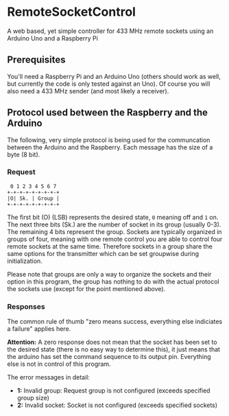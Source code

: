 # RemoteSocketControl
A web based, yet simple controller for 433 MHz remote sockets using an Arduino Uno and a Raspberry Pi

## Prerequisites

You'll need a Raspberry Pi and an Arduino Uno (others should work as well, but currently the code is only tested against an Uno). Of course you will also need a 433 MHz sender (and most likely a receiver).

## Protocol used between the Raspberry and the Arduino

The following, very simple protocol is being used for the communcation between the Arduino and the Raspberry. Each message has the size of a byte (8 bit).

### Request

```
 0 1 2 3 4 5 6 7  
+-+-+-+-+-+-+-+-+
|O| Sk. | Group |
+-+-+-+-+-+-+-+-+
```

The first bit (O) (LSB) represents the desired state, `0` meaning off and `1` on. The next three bits (Sk.) are the number of socket in its group (usually 0-3).
The remaining 4 bits represent the group. Sockets are typically organized in groups of four, meaning with one remote control you are able to control four remote sockets at the same time.
Therefore sockets in a group share the same options for the transmitter which can be set groupwise during initialization.

Please note that groups are only a way to organize the sockets and their option in this program, the group has nothing to do with the actual protocol the sockets use (except for the point mentioned above).

### Responses

The common rule of thumb "zero means success, everything else indiciates a failure" applies here.

__Attention:__ A zero response does not mean that the socket has been set to the desired state (there is no easy way to determine this), it just means that the arduino has set the command sequence to its output pin. Everything else is not in control of this program.

The error messages in detail:
* __1:__ Invalid group: Request group is not configured (exceeds specified group size)
* __2:__ Invalid socket: Socket is not configured (exceeds specified sockets)
